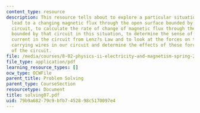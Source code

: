 ```yaml
---
content_type: resource
description: This resource tells about to explore a particular situation that can
  lead to a changing magnetic flux through the open surface bounded by an electric
  circuit, to calculate the rate of change of magnetic flux through the open surface
  bounded by that circuit in this situation, to determine the sense of the induced
  current in the circuit from Lenz?s Law and to look at the forces on the current
  carrying wires in our circuit and determine the effects of these forces on the dynamics
  of the circuit.
file: /media/courses/8-02-physics-ii-electricity-and-magnetism-spring-2007/79b9a68279c9bfb7452898c5170097e4_solving07.pdf
file_type: application/pdf
learning_resource_types: []
ocw_type: OCWFile
parent_title: Problem Solving
parent_type: CourseSection
resourcetype: Document
title: solving07.pdf
uid: 79b9a682-79c9-bfb7-4528-98c5170097e4
---
```

